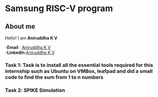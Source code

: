 # Samsung RISC-V program

## About me
Hello! I am **Aniruddha K V**

-**Email** : [Aniruddha K V](mailto:aniruddhkv89@gmail.com) <br>
-**LinkedIn**:[Aniruddha K V](https://www.linkedin.com/in/aniruddha-k-v-162b04285/)

### Task 1: Task is to install all the essential tools required for this internship such as Ubuntu on VMBox, leafpad and did a small code to find the sum from 1 to n numbers

### Task 2: SPIKE Simulation

